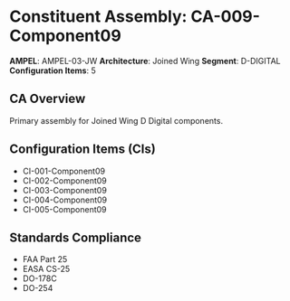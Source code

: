 # Constituent Assembly: CA-009-Component09

**AMPEL**: AMPEL-03-JW
**Architecture**: Joined Wing
**Segment**: D-DIGITAL
**Configuration Items**: 5

## CA Overview
Primary assembly for Joined Wing D Digital components.

## Configuration Items (CIs)
- CI-001-Component09
- CI-002-Component09
- CI-003-Component09
- CI-004-Component09
- CI-005-Component09

## Standards Compliance
- FAA Part 25
- EASA CS-25
- DO-178C
- DO-254
